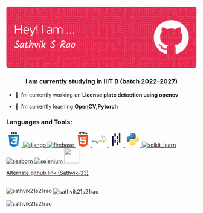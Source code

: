 ![Header](https://github.com/Sathvik21S21Rao/Sathvik21S21Rao/blob/main/github-header-image.png)
<h3 align="center">I am currently studying in IIIT B (batch 2022-2027)</h3>

- 🔭 I’m currently working on **License plate detection using opencv**

- 🌱 I’m currently learning **OpenCV,Pytorch**

<p align="left">
</p>

<h3 align="left">Languages and Tools:</h3>
<p align="left"> <a href="https://www.w3schools.com/css/" target="_blank" rel="noreferrer"> <img src="https://raw.githubusercontent.com/devicons/devicon/master/icons/css3/css3-original-wordmark.svg" alt="css3" width="40" height="40"/> </a> <a href="https://www.djangoproject.com/" target="_blank" rel="noreferrer"> <img src="https://cdn.worldvectorlogo.com/logos/django.svg" alt="django" width="40" height="40"/> </a> <a href="https://firebase.google.com/" target="_blank" rel="noreferrer"> <img src="https://www.vectorlogo.zone/logos/firebase/firebase-icon.svg" alt="firebase" width="40" height="40"/> </a> <a href="https://www.w3.org/html/" target="_blank" rel="noreferrer"> <img src="https://raw.githubusercontent.com/devicons/devicon/master/icons/html5/html5-original-wordmark.svg" alt="html5" width="40" height="40"/> </a> <a href="https://www.mysql.com/" target="_blank" rel="noreferrer"> <img src="https://raw.githubusercontent.com/devicons/devicon/master/icons/mysql/mysql-original-wordmark.svg" alt="mysql" width="40" height="40"/> </a> <a href="https://pandas.pydata.org/" target="_blank" rel="noreferrer"> <img src="https://raw.githubusercontent.com/devicons/devicon/2ae2a900d2f041da66e950e4d48052658d850630/icons/pandas/pandas-original.svg" alt="pandas" width="40" height="40"/> </a> <a href="https://www.python.org" target="_blank" rel="noreferrer"> <img src="https://raw.githubusercontent.com/devicons/devicon/master/icons/python/python-original.svg" alt="python" width="40" height="40"/> </a> <a href="https://scikit-learn.org/" target="_blank" rel="noreferrer"> <img src="https://upload.wikimedia.org/wikipedia/commons/0/05/Scikit_learn_logo_small.svg" alt="scikit_learn" width="40" height="40"/> </a> <a href="https://seaborn.pydata.org/" target="_blank" rel="noreferrer"> <img src="https://seaborn.pydata.org/_images/logo-mark-lightbg.svg" alt="seaborn" width="40" height="40"/> </a> <a href="https://www.selenium.dev" target="_blank" rel="noreferrer"> <img src="https://raw.githubusercontent.com/detain/svg-logos/780f25886640cef088af994181646db2f6b1a3f8/svg/selenium-logo.svg" alt="selenium" width="40" height="40"/> </a> 
<a href="https://docs.streamlit.io/" target="_blank" rel="noreferrer"> <img src="https://streamlit.io/images/brand/streamlit-logo-primary-colormark-darktext.svg" width="40" height="40"> </a></p>
<a href="https://github.com/Sathvik-33"> Alternate github link (Sathvik-33) </a>
<br><br>
<p><img align="left" src="https://github-readme-stats.vercel.app/api/top-langs?username=sathvik21s21rao&show_icons=true&locale=en&layout=compact" alt="sathvik21s21rao" /></p>

<p>&nbsp;<img align="center" src="https://github-readme-stats.vercel.app/api?username=sathvik21s21rao&show_icons=true&locale=en" alt="sathvik21s21rao" /></p>

<p><img align="center" src="https://github-readme-streak-stats.herokuapp.com/?user=sathvik21s21rao&" alt="sathvik21s21rao" /></p>
